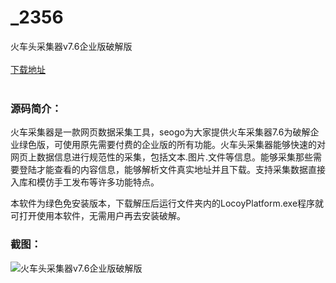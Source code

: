 # _2356
火车头采集器v7.6企业版破解版
<br/></br>
[下载地址](https://www.uuid2.com/2356.html "下载地址")
<br/></br>
<h3>源码简介：</h3>
<p>火车采集器是一款网页数据采集工具，seogo为大家提供火车采集器7.6为破解企业绿色版，可使用原先需要付费的企业版的所有功能。火车头采集器能够快速的对网页上数据信息进行规范性的采集，包括文本.图片.文件等信息。能够采集那些需要登陆才能查看的内容信息，能够解析文件真实地址并且下载。支持采集数据直接入库和模仿手工发布等许多功能特点。<p>
<p>本软件为绿色免安装版本，下载解压后运行文件夹内的LocoyPlatform.exe程序就可打开使用本软件，无需用户再去安装破解。<p>
<h3>截图：</h3>
<img src="https://www.uuid2.com/wp-content/uploads/img/202105/3e03d65404.png" alt="火车头采集器v7.6企业版破解版">
